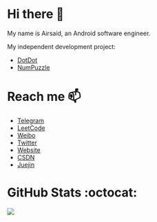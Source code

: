 # Hi there :wave:
My name is Airsaid, an Android software engineer.

My independent development project:
- [DotDot](https://play.google.com/store/apps/details?id=com.mugglegame.dotdot)
- [NumPuzzle](https://play.google.com/store/apps/details?id=com.mugglegame.numpuzzle)

# Reach me :mailbox:
- [Telegram](https://t.me/airsaid)
- [LeetCode](https://leetcode-cn.com/u/airsaid/)
- [Weibo](https://weibo.com/airsaid)
- [Twitter](https://twitter.com/airsaid1024)
- [Website](http://airsaid.com/)
- [CSDN](http://blog.csdn.net/airsaid)
- [Juejin](https://juejin.im/user/576915101532bc00603df0e2)

# GitHub Stats :octocat:
<img src="https://github-readme-stats.vercel.app/api?username=airsaid&show_icons=true" />